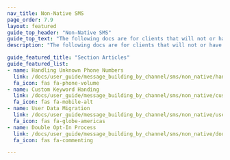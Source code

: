 ```yaml
---
nav_title: Non-Native SMS
page_order: 7.9
layout: featured
guide_top_header: "Non-Native SMS"
guide_top_text: "The following docs are for clients that will not or have not yet switched over to Braze's native keyword processing capability. For these clients, please reference the native SMS user guide but be on the look for callouts that will redirect you to the appropriate version of the doc for your implementation."
description: "The following docs are for clients that will not or have not yet switched over to Braze's native keyword processing capability. For these clients, please reference the native SMS user guide but be on the look for callouts that will redirect you to the appropriate version of the doc for your implementation."

guide_featured_title: "Section Articles"
guide_featured_list:
- name: Handling Unknown Phone Numbers
  link: /docs/user_guide/message_building_by_channel/sms/non_native/handling_unkown_phone_numbers/
  fa_icon: fas fa-phone-volume
- name: Custom Keyword Handing
  link: /docs/user_guide/message_building_by_channel/sms/non_native/custom_keyword_handling/
  fa_icon: fas fa-mobile-alt
- name: User Data Migration
  link: /docs/user_guide/message_building_by_channel/sms/non_native/user_data_migration/
  fa_icon: fas fa-globe-americas
- name: Double Opt-In Process
  link: /docs/user_guide/message_building_by_channel/sms/non_native/double_opt_in/
  fa_icon: fas fa-commenting

---
```

<br><br>